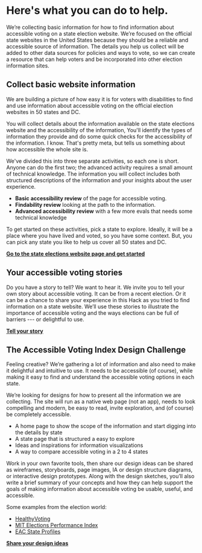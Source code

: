 <h1>Here's what you can do to help.</h1>

We’re collecting basic information for how to find information about accessible voting on a state election website. We’re focused on the official state websites in the United States because they should be a reliable and accessible source of information. The details you help us collect will be added to other data sources for policies and ways to vote, so we can create a resource that can help voters and be incorporated into other election information sites.

<h2>Collect basic website information</h2>
<p>We are building a picture of how easy it is for voters with disabilities to find and use information about accessible voting on the official election websites in 50 states and DC.</p>

<p>You will collect details about the information available on the state elections website and the accessibility of the information, You'll identify the types of information they provide and do some quick checks for the accessibility of the information. I know. That's pretty meta, but tells us something about how accessible the whole site is.</p>

<p>We've divided this into three separate activities, so each one is short. Anyone can do the first two; the advanced activity requires a small amount of technical knowledge. The information you will collect includes both structured descriptions of the information and your insights about the user experience.</p>

<ul>
  <li><b>Basic accessibility review</b> of the page for accessible voting.</li>
  <li><b>Findability review</b> looking at the path to the information.</li>
  <li><b>Advanced accessibility review</></b> with a few more evals that needs some technical knowledge</li>
</ul>


To get started on these activities, pick a state to explore. Ideally, it will be a place where you have lived and voted, so you have some context. But, you can pick any state you like to help us cover all 50 states and DC. 

<a href="https://civicdesign.github.io/Accessible-Voting-Index/state_resources/"><b>Go to the state elections website page and get started</b></a>


<h2>Your accessible voting stories</h2>
<p>Do you have a story to tell? We want to hear it. We invite you to tell your own story about accessible voting. It can be from a recent election. Or it can be a chance to share your experience in this Hack as you tried to find information on a state website. We’ll use these stories to illustrate the importance of accessible voting and the ways elections can be full of barriers --- or delightful to use.</p>

<p><b><a href="https://www.jotform.com/form/212714795547162">Tell your story</a></b></p>

<H2>The Accessible Voting Index Design Challenge</H2>
Feeling creative? We’re gathering a lot of information and also need to make it delightful and intuitive to use. It needs to be accessible (of course), while making it easy to find and understand the accessible voting options in each state.

We’re looking for designs for how to present all the information we are collecting. The site will run as a native web page (not an app), needs to look compelling and modern, be easy to read, invite exploration, and (of course) be completely accessible.</p>
<ul>
<li>A home page to show the scope of the information and start digging into the details by state</li>
  <li>A state page that is structured a easy to explore</li>
  <li>Ideas and inspirations for information visualizations</li>
  <li>A way to compare accessible voting in a 2 to 4 states</li>
</ul>

<p>Work in your own favorite tools, then share our design ideas can be shared as wireframes, storyboards, page images, IA or design structure diagrams, or interactive design prototypes. Along with the design sketches, you’ll also write a brief summary of your concepts and how they can help support the goals of making information about accessible voting be usable, useful, and accessible.</p>

Some examples from the election world:
<UL>
  <li><a href="https://www.healthyvoting.org/">HealthyVoting</a></li>
  <li><a href="https://elections.mit.edu/#/data/map">MIT Elections Performance Index</a></li>
    <li><a href="https://www.eac.gov/sites/default/files/eac_assets/1/6/EAVS_2018_Data_Brief_PA.pdf">EAC State Profiles</a></li>
  </ul>

<p><a href="https://www.jotform.com/form/212715475040146"><b>Share your design ideas</b></a></p/
